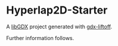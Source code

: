 # Hyperlap2D-Starter

A [libGDX](https://libgdx.com/) project generated with [gdx-liftoff](https://github.com/tommyettinger/gdx-liftoff).

Further information follows.

